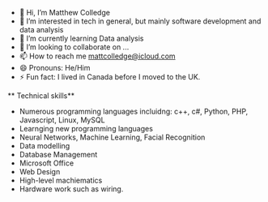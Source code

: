 - 👋 Hi, I’m Matthew Colledge
- 👀 I’m interested in tech in general, but mainly software development and data analysis
- 🌱 I’m currently learning Data analysis
- 💞️ I’m looking to collaborate on ...
- 📫 How to reach me mattcolledge@icloud.com
- 😄 Pronouns: He/Him
- ⚡ Fun fact: I lived in Canada before I moved to the UK.

** Technical skills**

* Numerous programming languages incluidng: c++, c#, Python, PHP, Javascript, Linux, MySQL
* Learnging new programming languages
* Neural Networks, Machine Learning, Facial Recognition
* Data modelling
* Database Management
* Microsoft Office
* Web Design
* High-level machiematics
* Hardware work such as wiring.

<!---
Matt-27-PLF/Matt-27-PLF is a ✨ special ✨ repository because its `README.md` (this file) appears on your GitHub profile.
You can click the Preview link to take a look at your changes.
--->
